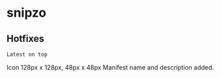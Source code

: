 # snipzo

## Hotfixes
`Latest on top`

Icon 128px x 128px, 48px x 48px
Manifest name and description added.


